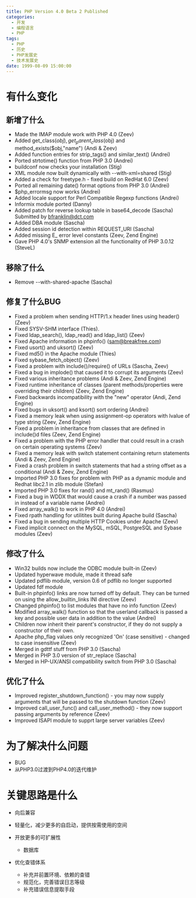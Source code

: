 ```yaml
---
title: PHP Version 4.0 Beta 2 Published
categories:
  - 开发
  - 编程语言
  - PHP
tags:
  - PHP
  - 历史
  - PHP发展史
  - 技术发展史
date: 1999-08-09 15:00:00
---
```


# 有什么变化


## 新增了什么

* Made the IMAP module work with PHP 4.0 (Zeev)
* Added get_class($obj), get_parent_class($obj) and method_exists($obj,"name") (Andi & Zeev)
* Added function entries for strip_tags() and similar_text() (Andrei)
* Ported strtotime() function from PHP 3.0 (Andrei)
* buildconf now checks your installation (Stig)
* XML module now built dynamically with --with-xml=shared (Stig)
* Added a check for freetype.h - fixed build on RedHat 6.0 (Zeev)
* Ported all remaining date() format options from PHP 3.0 (Andrei)
* $php_errormsg now works (Andrei)
* Added locale support for Perl Compatible Regexp functions (Andrei)
* Informix module ported (Danny)
* Added patch for reverse lookup table in base64_decode (Sascha) Submitted by bfranklin@dct.com
* Added DBA module (Sascha)
* Added session id detection within REQUEST_URI (Sascha)
* Added missing E_ error level constants (Zeev, Zend Engine)
* Gave PHP 4.0's SNMP extension all the functionality of PHP 3.0.12 (SteveL)

## 移除了什么

* Remove --with-shared-apache (Sascha)


## 修复了什么BUG

* Fixed a problem when sending HTTP/1.x header lines using header() (Zeev)
* Fixed SYSV-SHM interface (Thies).
* Fixed ldap_search(), ldap_read() and ldap_list() (Zeev)
* Fixed Apache information in phpinfo() (sam@breakfree.com)
* Fixed usort() and uksort() (Zeev)
* Fixed md5() in the Apache module (Thies)
* Fixed sybase_fetch_object() (Zeev)
* Fixed a problem with include()/require() of URLs (Sascha, Zeev)
* Fixed a bug in implode() that caused it to corrupt its arguments (Zeev)
* Fixed various inheritance problems (Andi & Zeev, Zend Engine)
* Fixed runtime inheritance of classes (parent methods/properties were overriding their children) (Zeev, Zend Engine)
* Fixed backwards incompatibility with the "new" operator (Andi, Zend Engine)
* Fixed bugs in uksort() and ksort() sort ordering (Andrei)
* Fixed a memory leak when using assignment-op operators with lvalue of type string (Zeev, Zend Engine)
* Fixed a problem in inheritance from classes that are defined in include()d files (Zeev, Zend Engine)
* Fixed a problem with the PHP error handler that could result in a crash on certain operating systems (Zeev)
* Fixed a memory leak with switch statement containing return statements (Andi & Zeev, Zend Engine)
* Fixed a crash problem in switch statements that had a string offset as a conditional (Andi & Zeev, Zend Engine)
* Imported PHP 3.0 fixes for problem with PHP as a dynamic module and Redhat libc2.1 in zlib module (Stefan)
* Imported PHP 3.0 fixes for rand() and mt_rand() (Rasmus)
* Fixed a bug in WDDX that would cause a crash if a number was passed in instead of a variable name (Andrei)
* Fixed array_walk() to work in PHP 4.0 (Andrei)
* Fixed rpath handling for utilitites built during Apache build (Sascha)
* Fixed a bug in sending multiple HTTP Cookies under Apache (Zeev)
* Fixed implicit connect on the MySQL, mSQL, PostgreSQL and Sybase modules (Zeev)



## 修改了什么

* Win32 builds now include the ODBC module built-in (Zeev)
* Updated hyperwave module, made it thread safe
* Updated pdflib module, version 0.6 of pdflib no longer supported
* Updated fdf module
* Built-in phpinfo() links are now turned off by default. They can be turned on using the allow_builtin_links INI directive (Zeev)
* Changed phpinfo() to list modules that have no info function (Zeev)
* Modified array_walk() function so that the userland callback is passed a key and possible user data in addition to the value (Andrei)
* Children now inherit their parent's constructor, if they do not supply a constructor of their own.
* Apache php_flag values only recognized 'On' (case sensitive) - changed to case insensitive (Zeev)
* Merged in gdttf stuff from PHP 3.0 (Sascha)
* Merged in PHP 3.0 version of str_replace (Sascha)
* Merged in HP-UX/ANSI compatibility switch from PHP 3.0 (Sascha)


## 优化了什么

* Improved register_shutdown_function() - you may now supply arguments that will be passed to the shutdown function (Zeev)
* Improved call_user_func() and call_user_method() - they now support passing arguments by reference (Zeev)
* Improved ISAPI module to supprt large server variables (Zeev)

# 为了解决什么问题

* BUG
* 从PHP3.0过渡到PHP4.0的迭代维护

# 关键思路是什么

* 向后兼容

* 轻量化，减少更多的自启动，提供按需使用的空间

* 开放更多的可扩展性
  * 数据库

* 优化查错体系
  * 补充并前置环境、依赖的查错
  * 规范化，完善错误日志等级
  * 补充错误信息提取手段